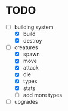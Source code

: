 # TODO

- [ ] building system
  - [x] build
  - [x] destroy
- [ ] creatures
  - [x] spawn
  - [x] move
  - [x] attack
  - [x] die
  - [x] types
  - [x] stats
  - [ ] add more types
- [ ] upgrades
